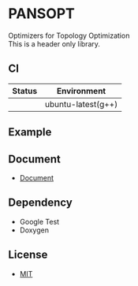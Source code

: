 # PANSOPT
Optimizers for Topology Optimization  
This is a header only library.

## CI

|                                                                                 Status                                                                                 |    Environment     |
| :--------------------------------------------------------------------------------------------------------------------------------------------------------------------: | :----------------: |
| | ubuntu-latest(g++) |

## Example

## Document
- [Document](https://panfactory.github.io/PANSOPT/)

## Dependency
- Google Test
- Doxygen

## License
- [MIT](https://github.com/PANFACTORY/PANSOPT/blob/main/LICENSE)
